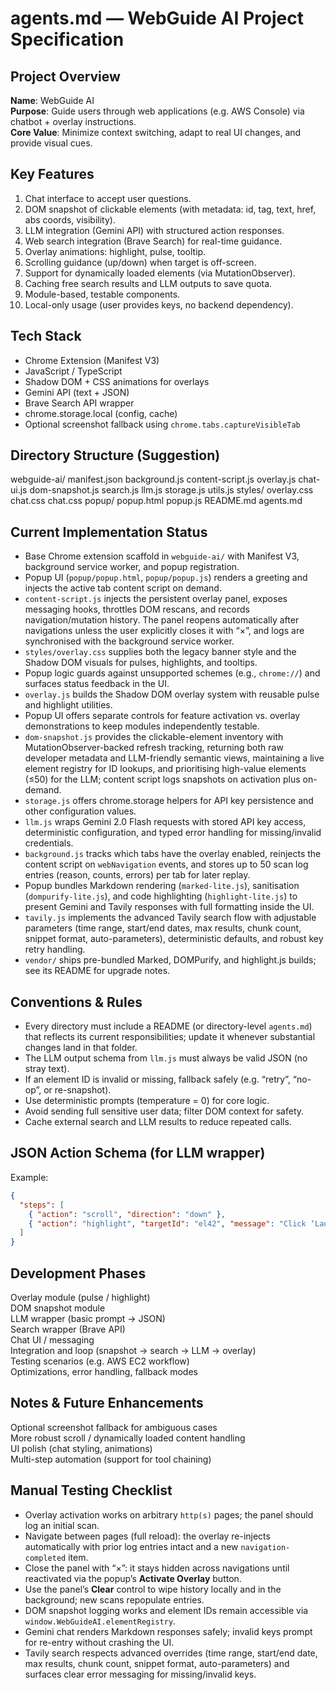 # agents.md — WebGuide AI Project Specification

## Project Overview  
**Name**: WebGuide AI  
**Purpose**: Guide users through web applications (e.g. AWS Console) via chatbot + overlay instructions.  
**Core Value**: Minimize context switching, adapt to real UI changes, and provide visual cues.

## Key Features  
1. Chat interface to accept user questions.  
2. DOM snapshot of clickable elements (with metadata: id, tag, text, href, abs coords, visibility).  
3. LLM integration (Gemini API) with structured action responses.  
4. Web search integration (Brave Search) for real-time guidance.  
5. Overlay animations: highlight, pulse, tooltip.  
6. Scrolling guidance (up/down) when target is off-screen.  
7. Support for dynamically loaded elements (via MutationObserver).  
8. Caching free search results and LLM outputs to save quota.  
9. Module-based, testable components.  
10. Local-only usage (user provides keys, no backend dependency).

## Tech Stack  
- Chrome Extension (Manifest V3)  
- JavaScript / TypeScript  
- Shadow DOM + CSS animations for overlays  
- Gemini API (text + JSON)  
- Brave Search API wrapper  
- chrome.storage.local (config, cache)  
- Optional screenshot fallback using `chrome.tabs.captureVisibleTab`

## Directory Structure (Suggestion)  
webguide-ai/
manifest.json
background.js
content-script.js
overlay.js
chat-ui.js
dom-snapshot.js
search.js
llm.js
storage.js
utils.js
styles/
overlay.css
chat.css
chat.css
popup/
popup.html
popup.js
README.md
agents.md

## Current Implementation Status  
- Base Chrome extension scaffold in `webguide-ai/` with Manifest V3, background service worker, and popup registration.  
- Popup UI (`popup/popup.html`, `popup/popup.js`) renders a greeting and injects the active tab content script on demand.  
- `content-script.js` injects the persistent overlay panel, exposes messaging hooks, throttles DOM rescans, and records navigation/mutation history. The panel reopens automatically after navigations unless the user explicitly closes it with “×”, and logs are synchronised with the background service worker.  
- `styles/overlay.css` supplies both the legacy banner style and the Shadow DOM visuals for pulses, highlights, and tooltips.  
- Popup logic guards against unsupported schemes (e.g., `chrome://`) and surfaces status feedback in the UI.  
- `overlay.js` builds the Shadow DOM overlay system with reusable pulse and highlight utilities.  
- Popup UI offers separate controls for feature activation vs. overlay demonstrations to keep modules independently testable.  
- `dom-snapshot.js` provides the clickable-element inventory with MutationObserver-backed refresh tracking, returning both raw developer metadata and LLM-friendly semantic views, maintaining a live element registry for ID lookups, and prioritising high-value elements (≤50) for the LLM; content script logs snapshots on activation plus on-demand.  
- `storage.js` offers chrome.storage helpers for API key persistence and other configuration values.  
- `llm.js` wraps Gemini 2.0 Flash requests with stored API key access, deterministic configuration, and typed error handling for missing/invalid credentials.  
- `background.js` tracks which tabs have the overlay enabled, reinjects the content script on `webNavigation` events, and stores up to 50 scan log entries (reason, counts, errors) per tab for later replay.  
- Popup bundles Markdown rendering (`marked-lite.js`), sanitisation (`dompurify-lite.js`), and code highlighting (`highlight-lite.js`) to present Gemini and Tavily responses with full formatting inside the UI.  
- `tavily.js` implements the advanced Tavily search flow with adjustable parameters (time range, start/end dates, max results, chunk count, snippet format, auto-parameters), deterministic defaults, and robust key retry handling.  
- `vendor/` ships pre-bundled Marked, DOMPurify, and highlight.js builds; see its README for upgrade notes.

## Conventions & Rules  
- Every directory must include a README (or directory-level `agents.md`) that reflects its current responsibilities; update it whenever substantial changes land in that folder.  
- The LLM output schema from `llm.js` must always be valid JSON (no stray text).  
- If an element ID is invalid or missing, fallback safely (e.g. “retry”, “no-op”, or re-snapshot).  
- Use deterministic prompts (temperature = 0) for core logic.  
- Avoid sending full sensitive user data; filter DOM context for safety.  
- Cache external search and LLM results to reduce repeated calls.

## JSON Action Schema (for LLM wrapper)  
Example:
```json
{
  "steps": [
    { "action": "scroll", "direction": "down" },
    { "action": "highlight", "targetId": "el42", "message": "Click ‘Launch Instance’" }
  ]
}
```

## Development Phases  
Overlay module (pulse / highlight)  
DOM snapshot module  
LLM wrapper (basic prompt → JSON)  
Search wrapper (Brave API)  
Chat UI / messaging  
Integration and loop (snapshot → search → LLM → overlay)  
Testing scenarios (e.g. AWS EC2 workflow)  
Optimizations, error handling, fallback modes

## Notes & Future Enhancements  
Optional screenshot fallback for ambiguous cases  
More robust scroll / dynamically loaded content handling  
UI polish (chat styling, animations)  
Multi-step automation (support for tool chaining)

## Manual Testing Checklist  
- Overlay activation works on arbitrary `http(s)` pages; the panel should log an initial scan.  
- Navigate between pages (full reload): the overlay re-injects automatically with prior log entries intact and a new `navigation-completed` item.  
- Close the panel with “×”: it stays hidden across navigations until reactivated via the popup’s **Activate Overlay** button.  
- Use the panel’s **Clear** control to wipe history locally and in the background; new scans repopulate entries.  
- DOM snapshot logging works and element IDs remain accessible via `window.WebGuideAI.elementRegistry`.  
- Gemini chat renders Markdown responses safely; invalid keys prompt for re-entry without crashing the UI.  
- Tavily search respects advanced overrides (time range, start/end date, max results, chunk count, snippet format, auto-parameters) and surfaces clear error messaging for missing/invalid keys.  
